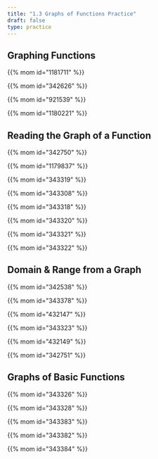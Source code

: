 ```yaml
---
title: "1.3 Graphs of Functions Practice"
draft: false
type: practice
---
```


## Graphing Functions
{{% mom id="1181711" %}}

{{% mom id="342626" %}}

{{% mom id="921539" %}}

{{% mom id="1180221" %}}

## Reading the Graph of a Function
{{% mom id="342750" %}}

{{% mom id="1179837" %}}

{{% mom id="343319" %}}

{{% mom id="343308" %}}

{{% mom id="343318" %}}

{{% mom id="343320" %}}

{{% mom id="343321" %}}

{{% mom id="343322" %}}

## Domain & Range from a Graph
{{% mom id="342538" %}}

{{% mom id="343378" %}}

{{% mom id="432147" %}}

{{% mom id="343323" %}}

{{% mom id="432149" %}}

{{% mom id="342751" %}}

## Graphs of Basic Functions
{{% mom id="343326" %}}

{{% mom id="343328" %}}

{{% mom id="343383" %}}

{{% mom id="343382" %}}

{{% mom id="343384" %}}